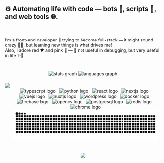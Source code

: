 <h2 align="left">⚙️ Automating life with code — bots 🤖, scripts 📜, and web tools 🌐.</h2>

###

<br clear="both">

<p align="left">I’m a front-end developer 💅 trying to become full-stack — it might sound crazy 🤪🥰, but learning new things is what drives me!<br>Also, I adore red ❤️ and pink 💖 —  🌸 not useful in debugging, but very useful in life ✨🤣</p>

###

<br clear="both">

<div align="center">
  <img src="https://github-readme-stats.vercel.app/api?username=CodeChakkra&hide_title=false&hide_rank=false&show_icons=true&include_all_commits=true&count_private=true&disable_animations=false&theme=dracula&locale=en&hide_border=false&order=1" width="410" height="150" alt="stats graph"  />
  <img src="https://github-readme-stats.vercel.app/api/top-langs?username=CodeChakkra&locale=en&hide_title=false&layout=compact&langs_count=5&theme=dracula&hide_border=false&order=2" width="410" height="150" alt="languages graph"  />
</div>

###

<div align="center">
  <img align="left" height="180" src="./image.gif" />
  <br />
  <span align="center">
    <img src="https://cdn.jsdelivr.net/gh/devicons/devicon/icons/typescript/typescript-original.svg" height="24" alt="typescript logo"  />
    <img width="4" />
    <img src="https://cdn.jsdelivr.net/gh/devicons/devicon/icons/python/python-original.svg" height="24" alt="python logo"  />
    <img width="4" />
    <img src="https://cdn.jsdelivr.net/gh/devicons/devicon/icons/react/react-original.svg" height="24" alt="react logo"  />
    <img width="4" />
    <img src="https://cdn.jsdelivr.net/gh/devicons/devicon/icons/nextjs/nextjs-original.svg" height="24" alt="nextjs logo"  />
    <img width="4" />
    <img src="https://cdn.jsdelivr.net/gh/devicons/devicon/icons/vuejs/vuejs-original.svg" height="24" alt="vuejs logo"  />
    <img width="4" />
    <img src="https://cdn.jsdelivr.net/gh/devicons/devicon/icons/nuxtjs/nuxtjs-original.svg" height="24" alt="nuxtjs logo"  />
    <img width="4" />
    <img src="https://cdn.jsdelivr.net/gh/devicons/devicon/icons/wordpress/wordpress-original.svg" height="24" alt="wordpress logo"  />
    <img width="4" />
    <img src="https://cdn.jsdelivr.net/gh/devicons/devicon/icons/docker/docker-original.svg" height="24" alt="docker logo"  />
    <img width="4" />
    <img src="https://cdn.jsdelivr.net/gh/devicons/devicon/icons/firebase/firebase-plain.svg" height="24" alt="firebase logo"  />
    <img width="4" />
    <img src="https://cdn.jsdelivr.net/gh/devicons/devicon/icons/opencv/opencv-original.svg" height="24" alt="opencv logo"  />
    <img width="4" />
    <img src="https://cdn.jsdelivr.net/gh/devicons/devicon/icons/postgresql/postgresql-original.svg" height="24" alt="postgresql logo"  />
    <img width="4" />
    <img src="https://cdn.jsdelivr.net/gh/devicons/devicon/icons/redis/redis-original.svg" height="24" alt="redis logo"  />
    <img width="4" />
    <img src="https://cdn.jsdelivr.net/gh/devicons/devicon/icons/chrome/chrome-original.svg" height="24" alt="chrome logo"  />
  </span>
  <img src="https://raw.githubusercontent.com/CodeChakkra/CodeChakkra/output/github-contribution-grid-snake-dark.svg" alt="Snake animation" width="470" />
</div>

<br />
<br clear="both">

<div align="center">
  <img src="https://visitor-badge.laobi.icu/badge?page_id=CodeChakkra.CodeChakkra&right_color=deeppink&left_text=v%20i%20s%20i%20t%20o%20r%20s%20%F0%9F%8C%B8%20"  />
</div>

###
